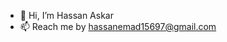 - 👋 Hi, I’m Hassan Askar
- 📫 Reach me by hassanemad15697@gmail.com

<!---
hassanemad15697/hassanemad15697 is a ✨ special ✨ repository because its `README.md` (this file) appears on your GitHub profile.
You can click the Preview link to take a look at your changes.
--->
